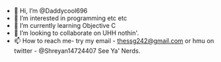 - 👋 Hi, I’m @Daddycool696
- 👀 I’m interested in  programming etc etc
- 🌱 I’m currently learning Objective C
- 💞️ I’m looking to collaborate on UHH nothin'.
- 📫 How to reach me- try my email - thessg242@gmail.com or hmu on twitter - @Shreyan14724407
See Ya' Nerds. 
<!---
Daddycool696/Daddycool696 is a ✨ special ✨ repository because its `README.md` (this file) appears on your GitHub profile.
You can click the Preview link to take a look at your changes.
--->
